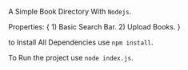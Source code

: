 A Simple Book Directory With `Nodejs`.

Properties: {
    1) Basic Search Bar.
    2) Upload Books.
}


to Install All Dependencies use `npm install`.


To Run the project use `node index.js`.